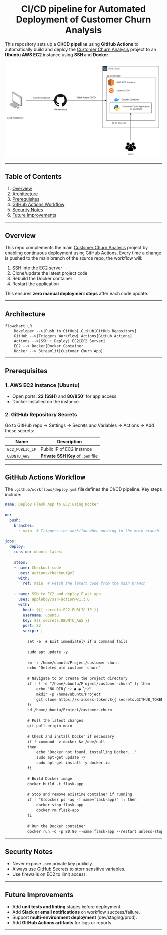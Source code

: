 
# <center>CI/CD pipeline  for Automated Deployment of Customer Churn Analysis</center>

This repository sets up a **CI/CD pipeline** using **GitHub Actions** to automatically build and deploy the [Customer Churn Analysis](https://github.com/adityasuresh013/Customer-Churn-Analysis) project to an **Ubuntu AWS EC2** instance using **SSH** and **Docker**.

<center><img src="AWS%20Deployment/aws3.PNG" width="500"></center>

---

## Table of Contents

1. [Overview](#overview)
2. [Architecture](#architecture)
3. [Prerequisites](#prerequisites)
4. [GitHub Actions Workflow](#github-actions-workflow)
5. [Security Notes](#security-notes)
6. [Future Improvements](#future-improvements)

---

## Overview

This repo complements the main [Customer Churn Analysis](https://github.com/adityasuresh013/Customer-Churn-Analysis) project by enabling continuous deployment using GitHub Actions. Every time a change is pushed to the main branch of the source repo, the workflow will:

1. SSH into the EC2 server
2. Clone/update the latest project code
3. Rebuild the Docker container
4. Restart the application

This ensures **zero manual deployment steps** after each code update.

---

## Architecture

```mermaid
flowchart LR
    Developer -->|Push to GitHub| GitHub[GitHub Repository]
    GitHub -->|Triggers Workflow| Actions[GitHub Actions]
    Actions -->|SSH + Deploy| EC2[EC2 Server]
    EC2 --> Docker[Docker Container]
    Docker --> Streamlit[Customer Churn App]
```

---

## Prerequisites

### 1. AWS EC2 Instance (Ubuntu)

* Open ports: **22 (SSH)** and **80/8501** for app access.
* Docker installed on the instance.

### 2. GitHub Repository Secrets

Go to GitHub repo → Settings → Secrets and Variables → Actions → Add these secrets:

| Name       | Description                                                |
| ---------- | ---------------------------------------------------------- |
| `EC2_PUBLIC_IP` | Public IP of EC2 instance                                  |
| `UBUNTU_AWS`  | **Private SSH Key** of `.pem` file                         |

---

## GitHub Actions Workflow

The `.github/workflows/deploy.yml` file defines the CI/CD pipeline. Key steps include:

```yaml
name: Deploy Flask App to EC2 using Docker

on:
  push:
    branches:
      - main  # Triggers the workflow when pushing to the main branch

jobs:
  deploy:
    runs-on: ubuntu-latest

    steps:
    - name: Checkout code
      uses: actions/checkout@v2
      with:
        ref: main  # Fetch the latest code from the main branch

    - name: SSH to EC2 and deploy Flask app
      uses: appleboy/ssh-action@v1.2.0
      with:
        host: ${{ secrets.EC2_PUBLIC_IP }}
        username: ubuntu
        key: ${{ secrets.UBUNTU_AWS }}
        port: 22
        script: |
        
          set -e  # Exit immediately if a command fails

          sudo apt update -y

          rm -r /home/ubuntu/Project/customer-churn
          echo "Deleted old customer-churn"

          # Navigate to or create the project directory
          if [ ! -d "/home/ubuntu/Project/customer-churn" ]; then
              echo "NO DIR༼ つ ◕_◕ ༽つ"
              mkdir -p /home/ubuntu/Project
              git clone https://x-access-token:${{ secrets.GITHUB_TOKEN }}@github.com/AdityaSuresh013/customer-churn.git /home/ubuntu/Project/customer-churn
          fi
          cd /home/ubuntu/Project/customer-churn

          # Pull the latest changes
          git pull origin main

          # Check and install Docker if necessary
          if ! command -v docker &> /dev/null
          then
              echo "Docker not found, installing Docker..."
              sudo apt-get update -y
              sudo apt-get install -y docker.io
          fi

          # Build Docker image
          docker build -t flask-app .

          # Stop and remove existing container if running
          if [ "$(docker ps -aq -f name=flask-app)" ]; then
              docker stop flask-app
              docker rm flask-app
          fi

          # Run the Docker container
          docker run -d -p 80:80 --name flask-app --restart unless-stopped flask-app

```

---

## Security Notes

* Never expose `.pem` private key publicly.
* Always use GitHub Secrets to store sensitive variables.
* Use firewalls on EC2 to limit access.

---

## Future Improvements

* Add **unit tests and linting** stages before deployment.
* Add **Slack or email notifications** on workflow success/failure.
* Support **multi-environment deployment** (dev/staging/prod).
* Add **GitHub Actions artifacts** for logs or reports.

---

